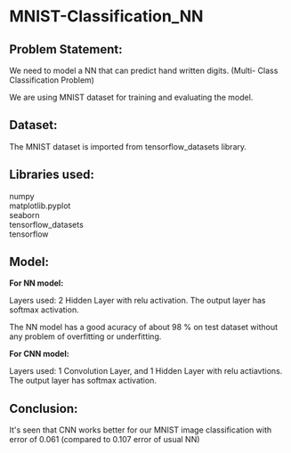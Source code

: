 # MNIST-Classification_NN

## Problem Statement:

We need to model a NN that can predict hand written digits. (Multi- Class Classification Problem)

We are using MNIST dataset for training and evaluating the model.

## Dataset:

The MNIST dataset is imported from tensorflow_datasets library.

## Libraries used:

numpy
<br>matplotlib.pyplot
<br>seaborn
<br>tensorflow_datasets
<br>tensorflow

## Model:

**For NN model:**

Layers used: 2 Hidden Layer with relu activation.
The output layer has softmax activation.

The NN model has a good acuracy of about 98 % on test dataset without any problem of overfitting or underfitting.

**For CNN model:**

Layers used: 1 Convolution Layer, and 1 Hidden Layer with relu actiavtions.
The output layer has softmax activation.

## Conclusion:

It's seen that CNN works better for our MNIST image classification with error of 0.061 (compared to 0.107 error of usual NN)
